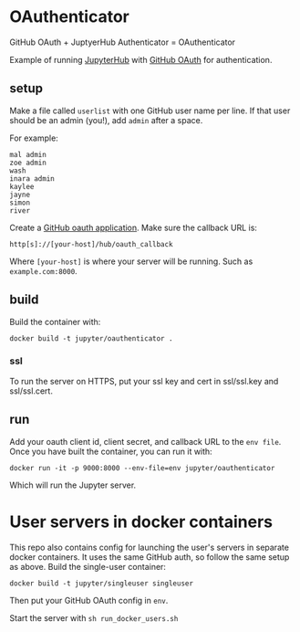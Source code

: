 # OAuthenticator

GitHub OAuth + JuptyerHub Authenticator = OAuthenticator

Example of running [JupyterHub](https://github.com/jupyter/jupyterhub)
with [GitHub OAuth](https://developer.github.com/v3/oauth/) for authentication.

## setup

Make a file called `userlist` with one GitHub user name per line.
If that user should be an admin (you!), add `admin` after a space.

For example:

```
mal admin
zoe admin
wash
inara admin
kaylee
jayne
simon
river
```


Create a [GitHub oauth application](https://github.com/settings/applications/new).
Make sure the callback URL is:

    http[s]://[your-host]/hub/oauth_callback

Where `[your-host]` is where your server will be running. Such as `example.com:8000`.

## build

Build the container with:

    docker build -t jupyter/oauthenticator .

### ssl

To run the server on HTTPS, put your ssl key and cert in ssl/ssl.key and ssl/ssl.cert.

## run

Add your oauth client id, client secret, and callback URL to the `env file`.
Once you have built the container, you can run it with:

    docker run -it -p 9000:8000 --env-file=env jupyter/oauthenticator

Which will run the Jupyter server.


# User servers in docker containers

This repo also contains config for launching the user's servers in separate docker containers.
It uses the same GitHub auth, so follow the same setup as above. Build the single-user container:

    docker build -t jupyter/singleuser singleuser

Then put your GitHub OAuth config in `env`.

Start the server with `sh run_docker_users.sh`

  